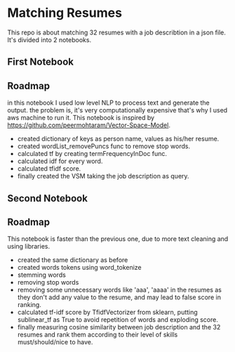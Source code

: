 
# Matching Resumes

This repo is about matching 32 resumes with a job describtion in a json file.
It's divided into 2 notebooks.


## First Notebook

## Roadmap
in this notebook I used low level NLP to process text and generate the output. the problem is, it's very computationally expensive that's why I used aws machine to run it.
This notebook is inspired by https://github.com/peermohtaram/Vector-Space-Model.  

- created dictionary of keys as person name, values as his/her resume.
- created wordList_removePuncs func to remove stop words.
- calculated tf by creating termFrequencyInDoc func.
- calculated idf for every word.
- calculated tfidf score.
- finally created the VSM taking the job description as query.

## Second Notebook

## Roadmap
This notebook is faster than the previous one, due to more text cleaning and using libraries.

- created the same dictionary as before
- created words tokens using word_tokenize
- stemming words 
- removing stop words 
- removing some unnecessary words like 'aaa', 'aaaa' in the resumes as they don't add any value to the resume, and may lead to false score in ranking.
- calculated tf-idf score by TfidfVectorizer from sklearn, putting sublinear_tf as True to avoid repetition of words and exploding score.
- finally measuring cosine similarity between job description and the 32 resumes and rank them according to their level of skills must/should/nice to have.
